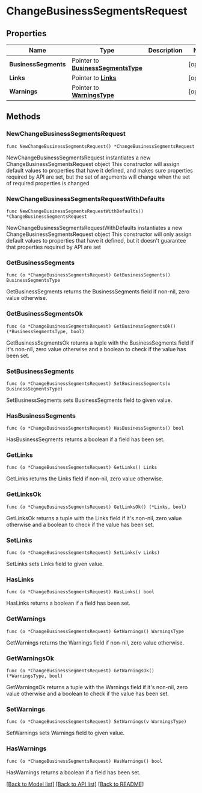 # ChangeBusinessSegmentsRequest

## Properties

Name | Type | Description | Notes
------------ | ------------- | ------------- | -------------
**BusinessSegments** | Pointer to [**BusinessSegmentsType**](BusinessSegmentsType.md) |  | [optional] 
**Links** | Pointer to [**Links**](Links.md) |  | [optional] 
**Warnings** | Pointer to [**WarningsType**](WarningsType.md) |  | [optional] 

## Methods

### NewChangeBusinessSegmentsRequest

`func NewChangeBusinessSegmentsRequest() *ChangeBusinessSegmentsRequest`

NewChangeBusinessSegmentsRequest instantiates a new ChangeBusinessSegmentsRequest object
This constructor will assign default values to properties that have it defined,
and makes sure properties required by API are set, but the set of arguments
will change when the set of required properties is changed

### NewChangeBusinessSegmentsRequestWithDefaults

`func NewChangeBusinessSegmentsRequestWithDefaults() *ChangeBusinessSegmentsRequest`

NewChangeBusinessSegmentsRequestWithDefaults instantiates a new ChangeBusinessSegmentsRequest object
This constructor will only assign default values to properties that have it defined,
but it doesn't guarantee that properties required by API are set

### GetBusinessSegments

`func (o *ChangeBusinessSegmentsRequest) GetBusinessSegments() BusinessSegmentsType`

GetBusinessSegments returns the BusinessSegments field if non-nil, zero value otherwise.

### GetBusinessSegmentsOk

`func (o *ChangeBusinessSegmentsRequest) GetBusinessSegmentsOk() (*BusinessSegmentsType, bool)`

GetBusinessSegmentsOk returns a tuple with the BusinessSegments field if it's non-nil, zero value otherwise
and a boolean to check if the value has been set.

### SetBusinessSegments

`func (o *ChangeBusinessSegmentsRequest) SetBusinessSegments(v BusinessSegmentsType)`

SetBusinessSegments sets BusinessSegments field to given value.

### HasBusinessSegments

`func (o *ChangeBusinessSegmentsRequest) HasBusinessSegments() bool`

HasBusinessSegments returns a boolean if a field has been set.

### GetLinks

`func (o *ChangeBusinessSegmentsRequest) GetLinks() Links`

GetLinks returns the Links field if non-nil, zero value otherwise.

### GetLinksOk

`func (o *ChangeBusinessSegmentsRequest) GetLinksOk() (*Links, bool)`

GetLinksOk returns a tuple with the Links field if it's non-nil, zero value otherwise
and a boolean to check if the value has been set.

### SetLinks

`func (o *ChangeBusinessSegmentsRequest) SetLinks(v Links)`

SetLinks sets Links field to given value.

### HasLinks

`func (o *ChangeBusinessSegmentsRequest) HasLinks() bool`

HasLinks returns a boolean if a field has been set.

### GetWarnings

`func (o *ChangeBusinessSegmentsRequest) GetWarnings() WarningsType`

GetWarnings returns the Warnings field if non-nil, zero value otherwise.

### GetWarningsOk

`func (o *ChangeBusinessSegmentsRequest) GetWarningsOk() (*WarningsType, bool)`

GetWarningsOk returns a tuple with the Warnings field if it's non-nil, zero value otherwise
and a boolean to check if the value has been set.

### SetWarnings

`func (o *ChangeBusinessSegmentsRequest) SetWarnings(v WarningsType)`

SetWarnings sets Warnings field to given value.

### HasWarnings

`func (o *ChangeBusinessSegmentsRequest) HasWarnings() bool`

HasWarnings returns a boolean if a field has been set.


[[Back to Model list]](../README.md#documentation-for-models) [[Back to API list]](../README.md#documentation-for-api-endpoints) [[Back to README]](../README.md)


